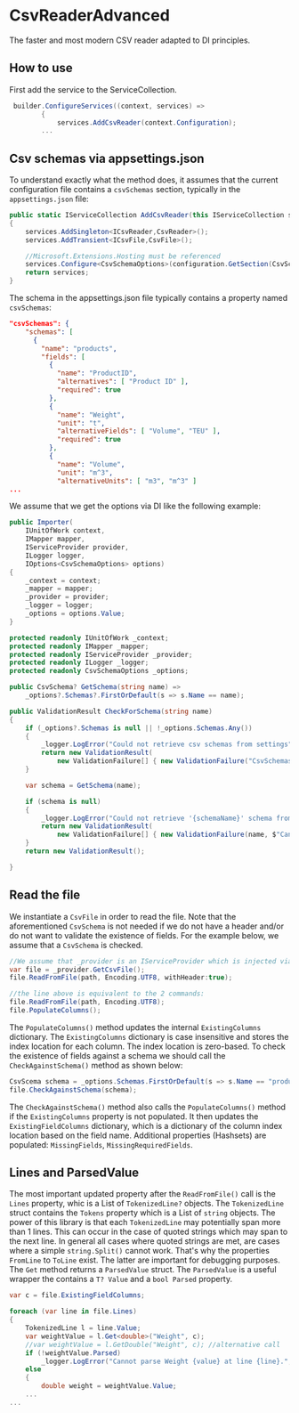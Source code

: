 # CsvReaderAdvanced

The faster and most modern CSV reader adapted to DI principles.

## How to use

First add the service to the ServiceCollection.
```cs
 builder.ConfigureServices((context, services) =>
        {
            services.AddCsvReader(context.Configuration);
        ...
```


## Csv schemas via appsettings.json
To understand exactly what the method does, it assumes that the current configuration file contains a `csvSchemas` section, typically in the `appsettings.json` file:

```cs
public static IServiceCollection AddCsvReader(this IServiceCollection services, IConfiguration configuration)
{
    services.AddSingleton<ICsvReader,CsvReader>();
    services.AddTransient<ICsvFile,CsvFile>();

    //Microsoft.Extensions.Hosting must be referenced
    services.Configure<CsvSchemaOptions>(configuration.GetSection(CsvSchemaOptions.CsvSchemasSection));
    return services;
}
```

The schema in the appsettings.json file typically contains a property named `csvSchemas`:

```json
"csvSchemas": {
    "schemas": [
      {
        "name": "products",
        "fields": [
          {
            "name": "ProductID",
            "alternatives": [ "Product ID" ],
            "required": true
          },
          {
            "name": "Weight",
            "unit": "t",
            "alternativeFields": [ "Volume", "TEU" ],
            "required": true
          },
          {
            "name": "Volume",
            "unit": "m^3",
            "alternativeUnits": [ "m3", "m^3" ]
...
```

We assume that we get the options via DI like the following example:

```cs
public Importer(
    IUnitOfWork context,
    IMapper mapper,
    IServiceProvider provider,
    ILogger logger,
    IOptions<CsvSchemaOptions> options)
{
    _context = context;
    _mapper = mapper;
    _provider = provider;
    _logger = logger;
    _options = options.Value;
}

protected readonly IUnitOfWork _context;
protected readonly IMapper _mapper;
protected readonly IServiceProvider _provider;
protected readonly ILogger _logger;
protected readonly CsvSchemaOptions _options;

public CsvSchema? GetSchema(string name) =>
    _options?.Schemas?.FirstOrDefault(s => s.Name == name);

public ValidationResult CheckForSchema(string name)
{
    if (_options?.Schemas is null || !_options.Schemas.Any())
    {
        _logger.LogError("Could not retrieve csv schemas from settings");
        return new ValidationResult(
            new ValidationFailure[] { new ValidationFailure("CsvSchemas", "Cannot retrieve csv schemas from settings") });
    }

    var schema = GetSchema(name);

    if (schema is null)
    {
        _logger.LogError("Could not retrieve '{schemaName}' schema from settings",name);
        return new ValidationResult(
            new ValidationFailure[] { new ValidationFailure(name, $"Cannot retrieve '{name}' schema from settings") });
    }
    return new ValidationResult();

}
```

## Read the file

We instantiate a `CsvFile` in order to read the file. Note that the aforementioned `CsvSchema` is not needed if we do not have a header and/or do not want to validate the existence of fields.
For the example below, we assume that a `CsvSchema` is checked.

```cs
//We assume that _provider is an IServiceProvider which is injected via DI
var file = _provider.GetCsvFile();
file.ReadFromFile(path, Encoding.UTF8, withHeader:true);

//the line above is equivalent to the 2 commands:
file.ReadFromFile(path, Encoding.UTF8);
file.PopulateColumns();
```

The `PopulateColumns()` method updates the internal `ExistingColumns` dictionary. The `ExistingColumns` dictionary is case insensitive and stores the index location for each column. The index location is zero-based.
To check the existence of fields against a schema we should call the `CheckAgainstSchema()` method as shown below:

```cs
CsvScema schema = _options.Schemas.FirstOrDefault(s => s.Name == "products");
file.CheckAgainstSchema(schema);
```

The `CheckAgainstSchema()` method also calls the `PopulateColumns()` method if the `ExistingColumns` property is not populated. It then updates the `ExistingFieldColumns` dictionary, which is a dictionary of the column index location based on the field name.
Additional properties (Hashsets) are populated: `MissingFields`, `MissingRequiredFields`.

## Lines and ParsedValue

The most important updated property after the `ReadFromFile()` call is the `Lines` property, whic is a List of `TokenizedLine?` objects.
The `TokenizedLine` struct contains the `Tokens` property which is a List of `string` objects. The power of this library is that each `TokenizedLine` may potentially span more than 1 lines. This can occur in the case of quoted strings which may span to the next line. In general all cases where quoted strings are met, are cases where a simple `string.Split()` cannot work.
That's why the properties `FromLine` to `ToLine` exist. The latter are important for debugging purposes.
The `Get` method returns a `ParsedValue` struct. The `ParsedValue` is a useful wrapper the contains a `T? Value` and a `bool Parsed` property.

```cs
var c = file.ExistingFieldColumns;

foreach (var line in file.Lines)
{
    TokenizedLine l = line.Value;
    var weightValue = l.Get<double>("Weight", c);
    //var weightValue = l.GetDouble("Weight", c); //alternative call
    if (!weightValue.Parsed)
        _logger.LogError("Cannot parse Weight {value} at line {line}.", weightValue.Value, l.FromLine);
    else
    {
        double weight = weightValue.Value;
    ...
...
```


